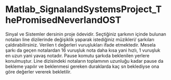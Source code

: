 # Matlab_SignalandSystemsProject_ThePromisedNeverlandOST
Sinyal ve Sistemler dersinin proje ödevidir. Seçtiğiniz şarkının içinde bulunan notaları line dizilerinde değişiklik yaparak istediğiniz müzikleri/ şarkıları çaldırabilirsiniz.
Verilen t değerleri vuruşlukları ifade etmektedir. Mesela şarkı da geçen notalardan 16 vuruşluk nota daha kısa yani hızlı, 1 vuruşluk en uzun yani yavaş notadır. 
Pause komutu şarkıda beklenilen yerlere konulmuştur. Line dizisindeki notaların toplamının uzunluğu kadar pause da bekleme yapılır ve beklenmesi gereken duraklarda kaç sn beklediyse ona göre değerler vererek bekletilir.

